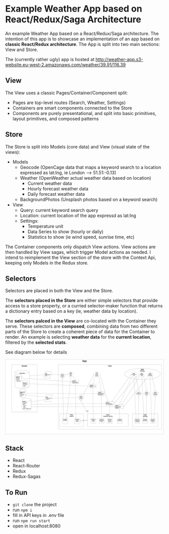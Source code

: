 # Example Weather App based on React/Redux/Saga Architecture
An example Weather App based on a React/Redux/Saga architecture. The intention of this app is to showcase an implementation of an app based on **classic React/Redux architecture**. The App is split into two main sections: View and Store.

The (currently rather ugly) app is hosted at
http://weather-app.s3-website.eu-west-2.amazonaws.com/weather/39.91/116.39

## View
The View uses a classic Pages/Container/Component split:
- Pages are top-level routes (Search, Weather, Settings)
- Containers are smart components connected to the Store
- Components are purely presentational, and split into basic primitives, layout primitives, and composed patterns

## Store
The Store is split into Models (core data) and View (visual state of the views):
- Models
  * Geocode (OpenCage data that maps a keyword search to a location expressed as lat:lng, ie London --> 51.51:-0.13)
  * Weather (OpenWeather actual weather data based on location)
    * Current weather data
    * Hourly forecast weather data
    * Daily forecast weather data
  * BackgroundPhotos (Unsplash photos based on a keyword search)
- View
  * Query: current keyword search query
  * Location: current location of the app expressd as lat:lng
  * Settings:
    * Temperature unit
    * Data Series to show (hourly or daily)
    * Statistics to show (ie wind speed, sunrise time, etc)
    
The Container components only dispatch View actions. View actions are then handled by View sagas, which trigger Model actions as needed. I intend to reimplement the View section of the store with the Context Api, keeping only Models in the Redux store.
    
## Selectors
Selectors are placed in both the View and the Store.

The **selectors placed in the Store** are either simple selectors that provide access to a store property, or a curried selector-maker function that returns a dictionary entry based on a key (ie, weather data by location).

The **selectors palced in the View** are co-located with the Container they serve. These selectors are **composed**, combining data from two different parts of the Store to create a coherent piece of data for the Container to render. An example is selecting **weather data** for the **current location**, filtered by the **selected stats**.
    
See diagram below for details

![Diagram](https://github.com/ahuounan/weather-app/blob/master/diagram.png)

## Stack
- React
- React-Router
- Redux
- Redux-Sagas

## To Run
- `git clone` the project
- run `npm i`
- fill in API keys in .env file
- run `npm run start`
- open in localhost:8080
